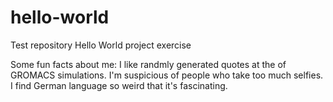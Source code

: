 # hello-world
Test repository
Hello World project exercise

Some fun facts about me:
I like randmly generated quotes at the of GROMACS simulations.
I'm suspicious of people who take too much selfies.
I find German language so weird that it's fascinating.
